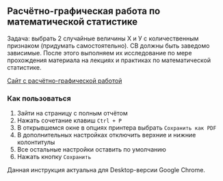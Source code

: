 ## Расчётно-графическая работа по математической статистике

Задача: выбрать 2 случайные величины Х и У с количественным признаком (придумать  самостоятельно).
СВ должны быть заведомо зависимые.
После этого выполняем их исследование по мере прохождения материала на лекциях и практиках по математической статистике.

[Сайт с расчётно-графической работой](https://rgs.deniszagvozdin.ru/)

### Как пользоваться

1. Зайти на страницу с полным отчётом
2. Нажать сочетание клавиш `Ctrl + P`
3. В открывшемся окне в опциях принтера выбрать `Сохранить как PDF`
4. В дополнительных настройках отключить верхние и нижние колонтитулы
5. Все остальные настройки оставить по умолчанию
6. Нажать кнопку `Сохранить`

Данная инструкция актуальна для Desktop-версии Google Chrome.

